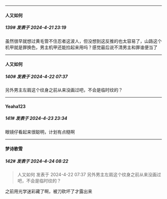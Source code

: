 ﻿
*****

####  人又如何  
##### 139#       发表于 2024-4-21 23:19

虽然很早就想过黄毛管不住忍者这波人，但没想到这反推的也太容易了，山路这个机甲就是罪换色，男主机甲还能捡起来用吗？感觉最后说不清男主和罪谁便当了


*****

####  人又如何  
##### 140#       发表于 2024-4-22 07:37

另外男主左肩这个纹身之前从来没画过吧，不会是临时纹的？


*****

####  Yeaha123  
##### 141#       发表于 2024-4-23 23:34

眼镜仔看起来很聪明，计划有点糙啊


*****

####  梦诗歌雪  
##### 142#       发表于 2024-4-24 08:22

<blockquote>人又如何 发表于 2024-4-22 07:37
另外男主左肩这个纹身之前从来没画过吧，不会是临时纹的？</blockquote>
之前用光学迷彩藏了啊，被刀砍坏了才露出来

